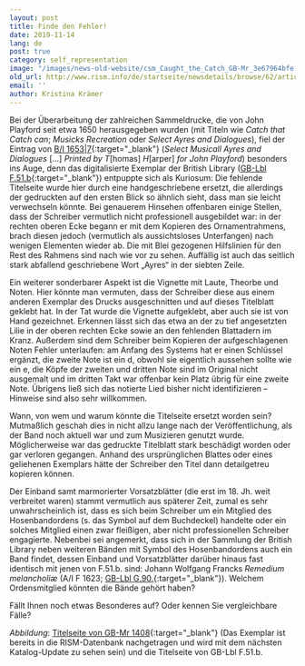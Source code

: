 ```yaml
---
layout: post
title: Finde den Fehler!
date: 2019-11-14
lang: de
post: true
category: self_representation
image: "/images/news-old-website/csm_Caught_the_Catch_GB-Mr_3e67964bfe.jpg"
old_url: http://www.rism.info/de/startseite/newsdetails/browse/62/article/64/caught-the-catch.html
email: ''
author: Kristina Krämer
---
```



Bei der Überarbeitung der zahlreichen Sammeldrucke, die von John Playford seit etwa 1650 herausgegeben wurden (mit Titeln wie _Catch that Catch can_; _Musicks Recreation_ oder _Select Ayres and Dialogues_), fiel der Eintrag von [B/I 1653|7](https://opac.rism.info/search?id=993121829&View=rism){:target="_blank"} (_Select Musicall Ayres and Dialogues_ […] _Printed by T_[homas] _H_[arper] _for John Playford_) besonders ins Auge, denn das digitalisierte Exemplar der British Library ([GB-Lbl F.51.b](http://access.bl.uk/item/viewer/ark:/81055/vdc_100049643519.0x000001){:target="_blank"}) entpuppte sich als Kuriosum: Die fehlende Titelseite wurde hier durch eine handgeschriebene ersetzt, die allerdings der gedruckten auf den ersten Blick so ähnlich sieht, dass man sie leicht verwechseln könnte. Bei genauerem Hinsehen offenbaren einige Stellen, dass der Schreiber vermutlich nicht professionell ausgebildet war: in der rechten oberen Ecke begann er mit dem Kopieren des Ornamentrahmens, brach diesen jedoch (vermutlich als aussichtsloses Unterfangen) nach wenigen Elementen wieder ab. Die mit Blei gezogenen Hilfslinien für den Rest des Rahmens sind nach wie vor zu sehen. Auffällig ist auch das seitlich stark abfallend geschriebene Wort „Ayres“ in der siebten Zeile.

Ein weiterer sonderbarer Aspekt ist die Vignette mit Laute, Theorbe und Noten. Hier könnte man vermuten, dass der Schreiber diese aus einem anderen Exemplar des Drucks ausgeschnitten und auf dieses Titelblatt geklebt hat. In der Tat wurde die Vignette aufgeklebt, aber auch sie ist von Hand gezeichnet. Erkennen lässt sich das etwa an der zu tief angesetzten Lilie in der oberen rechten Ecke sowie an den fehlenden Blattadern im Kranz. Außerdem sind dem Schreiber beim Kopieren der aufgeschlagenen Noten Fehler unterlaufen: am Anfang des Systems hat er einen Schlüssel ergänzt, die zweite Note ist ein d, obwohl sie eigentlich aussehen sollte wie ein e, die Köpfe der zweiten und dritten Note sind im Original nicht ausgemalt und im dritten Takt war offenbar kein Platz übrig für eine zweite Note. Übrigens ließ sich das notierte Lied bisher nicht identifizieren – Hinweise sind also sehr willkommen.

Wann, von wem und warum könnte die Titelseite ersetzt worden sein? Mutmaßlich geschah dies in nicht allzu lange nach der Veröffentlichung, als der Band noch aktuell war und zum Musizieren genutzt wurde. Möglicherweise war das gedruckte Titelblatt stark beschädigt worden oder gar verloren gegangen. Anhand des ursprünglichen Blattes oder eines geliehenen Exemplars hätte der Schreiber den Titel dann detailgetreu kopieren können.

Der Einband samt marmorierter Vorsatzblätter (die erst im 18. Jh. weit verbreitet waren) stammt vermutlich aus späterer Zeit, zumal es sehr unwahrscheinlich ist, dass es sich beim Schreiber um ein Mitglied des Hosenbandordens (s. das Symbol auf dem Buchdeckel) handelte oder ein solches Mitglied einen zwar fleißigen, aber nicht professionellen Schreiber engagierte. Nebenbei sei angemerkt, dass sich in der Sammlung der British Library neben weiteren Bänden mit Symbol des Hosenbandordens auch ein Band findet, dessen Einband und Vorsatzblätter darüber hinaus fast identisch mit jenen von F.51.b. sind: Johann Wolfgang Francks _Remedium melancholiæ_ (A/I F 1623; [GB-Lbl G.90.](http://access.bl.uk/item/viewer/ark:/81055/vdc_100052034728.0x000001){:target="_blank"}). Welchem Ordensmitglied könnten die Bände gehört haben?

Fällt Ihnen noch etwas Besonderes auf? Oder kennen Sie vergleichbare Fälle?

_Abbildung_: [Titelseite von GB-Mr 1408](https://luna.manchester.ac.uk/luna/servlet/s/2wp4oj){:target="_blank"} (Das Exemplar ist bereits in die RISM-Datenbank nachgetragen und wird mit dem nächsten Katalog-Update zu sehen sein) und die Titelseite von GB-Lbl F.51.b.



<script type="text/javascript">var switchTo5x=true;</script><script type="text/javascript" src="http://w.sharethis.com/button/buttons.js"></script><script type="text/javascript">stLight.options({publisher: "9b601438-1ce1-49d8-bfd7-9cff5df54c17", doNotHash: false, doNotCopy: false, hashAddressBar: false});</script>